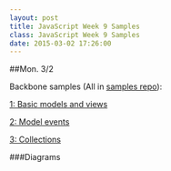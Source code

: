 ```yaml
---
layout: post
title: JavaScript Week 9 Samples
class: JavaScript Week 9 Samples
date: 2015-03-02 17:26:00
---
```


##Mon. 3/2

Backbone samples (All in [samples repo](http://github.com/portlandcodeschool/jse-win15-samples)):

[1: Basic models and views](http://github.com/portlandcodeschool/jse-win15-samples/tree/master/backbone/1-basic-model-view)

[2: Model events](http://github.com/portlandcodeschool/jse-win15-samples/tree/master/backbone/2-model-events)

[3: Collections](http://github.com/portlandcodeschool/jse-win15-samples/tree/master/backbone/3-collections)


###Diagrams



